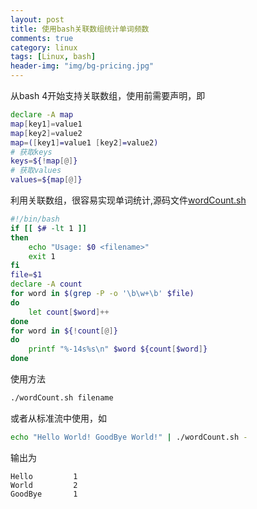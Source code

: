 ```yaml
---
layout: post
title: 使用bash关联数组统计单词频数
comments: true
category: linux
tags: [Linux, bash]
header-img: "img/bg-pricing.jpg"
---
```


从bash 4开始支持关联数组，使用前需要声明，即

```bash
declare -A map
map[key1]=value1
map[key2]=value2
map=([key1]=value1 [key2]=value2)
# 获取keys
keys=${!map[@]}
# 获取values
values=${map[@]}
```

利用关联数组，很容易实现单词统计,源码文件[wordCount.sh](src/wordCount.sh)

```bash
#!/bin/bash
if [[ $# -lt 1 ]]
then
	echo "Usage: $0 <filename>"
	exit 1
fi
file=$1
declare -A count
for word in $(grep -P -o '\b\w+\b' $file)
do
	let count[$word]++
done
for word in ${!count[@]}
do
	printf "%-14s%s\n" $word ${count[$word]}
done
```

使用方法

```bash
./wordCount.sh filename
```

或者从标准流中使用，如

```bash
echo "Hello World! GoodBye World!" | ./wordCount.sh -
```

输出为

```
Hello         1
World         2
GoodBye       1
```
